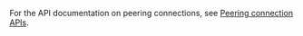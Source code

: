 For the API documentation on peering connections, see [Peering connection APIs](https://cloud.tencent.com/document/product/215/909#9.-.E5.AF.B9.E7.AD.89.E8.BF.9E.E6.8E.A5).
